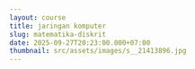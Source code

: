 ```yaml
---
layout: course
title: jaringan komputer
slug: matematika-diskrit
date: 2025-09-27T20:23:00.000+07:00
thumbnail: src/assets/images/s__21413896.jpg
---
```

